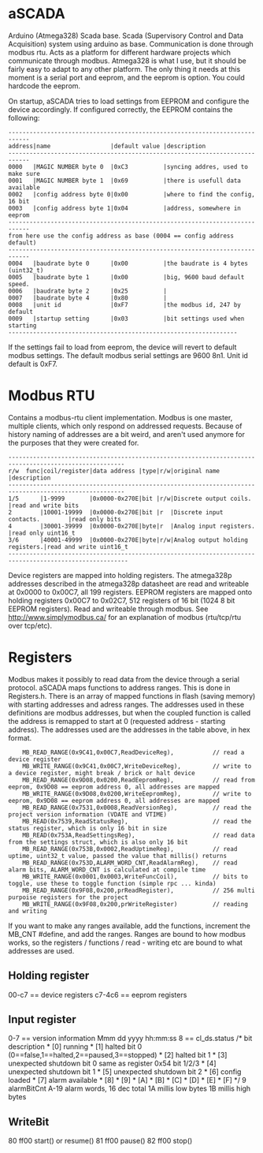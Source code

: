 # aSCADA
Arduino (Atmega328) Scada base. Scada (Supervisory Control and Data Acquisition) system using arduino as base.
Communication is done through modbus rtu. Acts as a platform for different hardware projects which communicate through 
modbus. Atmega328 is what I use, but it should be fairly easy to adapt to any other platform. The only thing it needs 
at this moment is a serial port and eeprom, and the eeprom is option. You could hardcode the eeprom.

On startup, aSCADA tries to load settings from EEPROM and configure the device accordingly. If configured correctly, the EEPROM contains the following: 
```
----------------------------------------------------------------------------
address|name                 |default value |description
----------------------------------------------------------------------------
0000   |MAGIC NUMBER byte 0  |0xC3          |syncing addres, used to make sure
0001   |MAGIC NUMBER byte 1  |0x69          |there is usefull data available
0002   |config address byte 0|0x00          |where to find the config, 16 bit
0003   |config address byte 1|0x04          |address, somewhere in eeprom
----------------------------------------------------------------------------
from here use the config address as base (0004 == config address default)
----------------------------------------------------------------------------
0004   |baudrate byte 0      |0x00          |the baudrate is 4 bytes (uint32_t) 
0005   |baudrate byte 1      |0x00          |big, 9600 baud default speed.
0006   |baudrate byte 2      |0x25          |
0007   |baudrate byte 4      |0x80          |
0008   |unit id              |0xF7          |the modbus id, 247 by default
0009   |startup setting      |0x03          |bit settings used when starting
-----------------------------------------------------------------
```

If the settings fail to load from eeprom, the device will revert to default modbus settings. The default modbus serial settings are 9600 8n1. Unit id default is 0xF7.

# Modbus RTU
Contains a modbus-rtu client implementation. Modbus is one master, multiple clients, which only respond on addressed requests. 
Because of history naming of addresses are a bit weird, and aren't used anymore for the purposes that they were created for.

```
-------------------------------------------------------------------------------------------------------
r/w  func|coil/register|data address |type|r/w|original name                   |description
-------------------------------------------------------------------------------------------------------
1/5      |1-9999       |0x0000-0x270E|bit |r/w|Discrete output coils.          |read and write bits
2        |10001-19999  |0x0000-0x270E|bit |r  |Discrete input contacts.        |read only bits
4        |30001-39999  |0x0000-0x270E|byte|r  |Analog input registers.         |read only uint16_t
3/6      |40001-49999  |0x0000-0x270E|byte|r/w|Analog output holding registers.|read and write uint16_t
--------------------------------------------------------------------------------------------------------
```

Device registers are mapped into holding registers. The atmega328p addresses described in the atmega328p datasheet are read and writeable at 0x0000 to 0x00C7, all 199 registers. 
EEPROM registers are mapped onto holding registers 0x00C7 to 0x02C7, 512 registers of 16 bit (1024 8 bit EEPROM registers). Read and writeable through modbus.
See http://www.simplymodbus.ca/ for an explanation of modbus (rtu/tcp/rtu over tcp/etc). 

# Registers
Modbus makes it possibly to read data from the device through a serial protocol. aSCADA maps functions to address ranges. This is done in 
Registers.h. There is an array of mapped functions in flash (saving memory) with starting addresses and adress ranges. The addresses used in 
these definitions are modbus addresses, but when the coupled function is called the address is remapped to start at 0 (requested address - starting
address). The addresses used are the addresses in the table above, in hex format. 

```
    MB_READ_RANGE(0x9C41,0x00C7,ReadDeviceReg),           // read a device register
    MB_WRITE_RANGE(0x9C41,0x00C7,WriteDeviceReg),         // write to a device register, might break / brick or halt device
    MB_READ_RANGE(0x9D08,0x0200,ReadEepromReg),           // read from eeprom, 0x9D08 == eeprom address 0, all addresses are mapped
    MB_WRITE_RANGE(0x9D08,0x0200,WriteEepromReg),         // write to eeprom, 0x9D08 == eeprom address 0, all addresses are mapped
    MB_READ_RANGE(0x7531,0x0008,ReadVersionReg),          // read the project version information (VDATE and VTIME)
    MB_READ(0x7539,ReadStatusReg),                        // read the status register, which is only 16 bit in size
    MB_READ(0x753A,ReadSettingsReg),                      // read data from the settings struct, which is also only 16 bit 
    MB_READ_RANGE(0x753B,0x0002,ReadUptimeReg),           // read uptime, uint32_t value, passed the value that millis() returns
    MB_READ_RANGE(0x753D,ALARM_WORD_CNT,ReadAlarmReg),    // read alarm bits, ALARM_WORD_CNT is calculated at compile time
    MB_WRITE_RANGE(0x0001,0x0003,WriteFuncCoil),          // bits to toggle, use these to toggle function (simple rpc ... kinda)
    MB_READ_RANGE(0x9F08,0x200,prReadRegister),           // 256 multi purpoise registers for the project
    MB_WRITE_RANGE(0x9F08,0x200,prWriteRegister)          // reading and writing
```

If you want to make any ranges available, add the functions, increment the MB_CNT #define, and add the ranges. Ranges are bound 
to how modbus works, so the registers / functions / read - writing etc are bound to what addresses are used. 

## Holding register
  00-c7 == device registers
  c7-4c6 == eeprom registers
  
## Input register
  0-7 == version information 
    Mmm dd yyyy hh:mm:ss
  8 == cl_ds.status
    /* bit description
     * [0] running 
     * [1] halted bit 0 (0==false,1==halted,2==paused,3==stopped)
     * [2] halted bit 1 
     * [3] unexpected shutdown bit 0 same as register 0x54 bit 1/2/3
     * [4] unexpected shutdown bit 1
     * [5] unexpected shutdown bit 2
     * [6] config loaded 
     * [7] alarm available
     * [8]
     * [9]
     * [A]
     * [B]
     * [C]
     * [D]
     * [E]
     * [F]
     */
  9 alarmBitCnt
  A-19 alarm words, 16 dec total
  1A millis low bytes
  1B millis high bytes
  
## WriteBit
  80 ff00 start() or resume()
  81 ff00 pause()
  82 ff00 stop()
